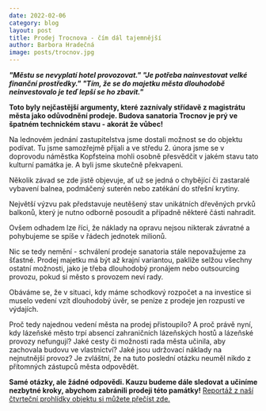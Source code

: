 ```yaml
---
date: 2022-02-06
category: blog
layout: post
title: Prodej Trocnova - čím dál tajemnější
author: Barbora Hradečná
image: posts/trocnov.jpg
---
```

***"Městu se nevyplatí hotel provozovat."
"Je potřeba nainvestovat velké finanční prostředky."
"Tím, že se do majetku města dlouhodobě neinvestovalo je teď lepší se ho zbavit."***

**Toto byly nejčastější argumenty, které zaznívaly střídavě z magistrátu města jako odůvodnění prodeje.
Budova sanatoria Trocnov je prý ve špatném technickém stavu - akorát že vůbec!**

Na lednovém jednání zastupitelstva jsme dostali možnost se do objektu podívat. Tu jsme samozřejmě přijali a ve středu 2. února jsme se v doprovodu náměstka Kopfsteina mohli osobně přesvědčit v jakém stavu tato kulturní památka je. A byli jsme skutečně překvapeni.
  
Několik závad se zde jistě objevuje, ať už se jedná o chybějící či zastaralé vybavení balnea, podmáčený suterén nebo zatékání do střešní krytiny.

Největší výzvu pak představuje neutěšený stav unikátních dřevěných prvků balkonů, který je nutno odborně posoudit a případně některé části nahradit.

Ovšem odhadem lze říci, že náklady na opravu nejsou nikterak závratné a pohybujeme se spíše v řádech jednotek milionů.

Nic se tedy nemění - schválení prodeje sanatoria stále nepovažujeme za šťastné. Prodej majetku má být až krajní variantou, pakliže selžou všechny ostatní možnosti, jako je třeba dlouhodobý pronájem nebo outsourcing provozu, pokud si město s provozem neví rady.

Obáváme se, že v situaci, kdy máme schodkový rozpočet a na investice si muselo vedení vzít dlouhodobý úvěr, se peníze z prodeje jen rozpustí ve výdajích.

Proč tedy najednou vedení města na prodej přistoupilo? A proč právě nyní, kdy lázeňské město trpí absencí zahraničních lázeňských hostů a lázeňské provozy nefungují? Jaké cesty či možnosti rada města učinila, aby zachovala budovu ve vlastnictví? Jaké jsou udržovací náklady na nejnutnější provoz? Je zvláštní, že na tuto poslední otázku neuměl nikdo z přítomných zástupců města odpovědět.

**Samé otázky, ale žádné odpovědi.
Kauzu budeme dále sledovat a učiníme nezbytné kroky, abychom zabránili prodeji této památky!**
[Reportáž z naší čtvrteční prohlídky objektu si můžete přečíst zde.](https://www.seznamzpravy.cz/clanek/regiony-zpravy-karlovarsky-kraj-sanatorium-trocnov-chteji-karlovy-vary-prodat-podle-opozice-to-neni-dobry-napad-187448)
